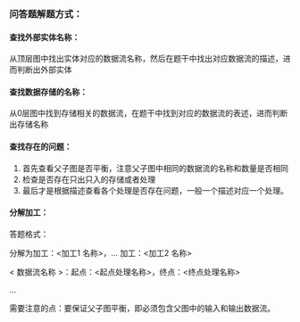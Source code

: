 ### 问答题解题方式：

#### 查找外部实体名称：

从顶层图中找出实体对应的数据流名称，然后在题干中找出对应数据流的描述，进而判断出外部实体

#### 查找数据存储的名称：

从0层图中找到存储相关的数据流，在题干中找到对应的数据流的表述，进而判断出存储名称

#### 查找存在的问题：

1. 首先查看父子图是否平衡，注意父子图中相同的数据流的名称和数量是否相同
2. 检查是否存在只出只入的存储或者处理
3. 最后才是根据描述查看各个处理是否存在问题，一般一个描述对应一个处理。

#### 分解加工：

答题格式：

分解为加工：<加工1 名称>，... 加工：<加工2 名称>

< 数据流名称 >：起点：<起点处理名称>，终点：<终点处理名称>

...

需要注意的点：要保证父子图平衡，即必须包含父图中的输入和输出数据流。
